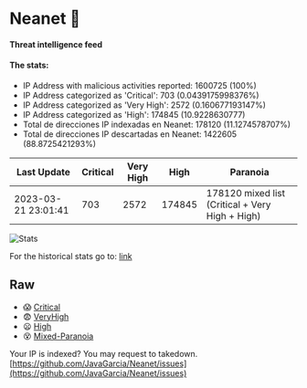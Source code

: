 # Neanet :hocho:
#### Threat intelligence feed
#### The stats:

- IP Address with malicious activities reported: 1600725 (100%)
- IP Address categorized as 'Critical':  703 (0.0439175998376%)
- IP Address categorized as 'Very High':  2572 (0.160677193147%)
- IP Address categorized as 'High':  174845 (10.9228630777)
- Total de direcciones IP indexadas en Neanet:  178120 (11.1274578707%)
- Total de direcciones IP descartadas en Neanet:  1422605 (88.8725421293%)

| Last Update | Critical | Very High | High | Paranoia |
| --- | --- | --- | --- | --- |
| 2023-03-21 23:01:41 | 703 | 2572 | 174845 | 178120 mixed list (Critical + Very High + High)|

![Stats](https://docs.google.com/spreadsheets/d/e/2PACX-1vSnaNMIXVabIpDJjufMlzH7poXnshF3mgd8Is1g9ytUEzVsP5my4Trn8f-xkoLLQ38xpL3HtmUexLo6/pubchart?oid=501124687&format=image)

For the historical stats go to: [link](/stats.csv)
## Raw
- :scream: [Critical](https://raw.githubusercontent.com/JavaGarcia/Neanet/master/blacklists/neanet_critical.txt)
- :fearful: [VeryHigh](https://raw.githubusercontent.com/JavaGarcia/Neanet/master/blacklists/neanet_veryHigh.txtt)
- :frowning: [High](https://raw.githubusercontent.com/JavaGarcia/Neanet/master/blacklists/neanet_high.txt)
- :dizzy_face: [Mixed-Paranoia](https://raw.githubusercontent.com/JavaGarcia/Neanet/master/blacklists/neanet_all.txt)


Your IP is indexed? You may request to takedown. [https://github.com/JavaGarcia/Neanet/issues](https://github.com/JavaGarcia/Neanet/issues)












































































































































































































































































































































































































































































































































































































































































































































































































































































































































































































































































































































































































































































































































































































































































































































































































































































































































































































































































































































































































































































































































































































































































































































































































































































































































































































































































































































































































































































































































































































































































































































































































































































































































































































































































































































































































































































































































































































































































































































































































































































































































































































































































































































































































































































































































































































































































































































































































































































































































































































































































































































































































































































































































































































































































































































































































































































































































































































































































































































































































































































































































































































































































































































































































































































































































































































































































































































































































































































































































































































































































































































































































































































































































































































































































































































































































































































































































































































































































































































































































































































































































































































































































































































































































































































































































































































































































































































































































































































































































































































































































































































































































































































































































































































































































































































































































































































































































































































































































































































































































































































































































































































































